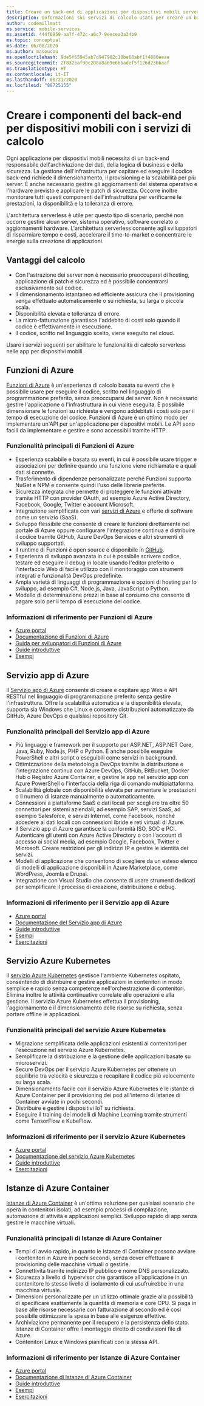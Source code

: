 ```yaml
---
title: Creare un back-end di applicazioni per dispositivi mobili serverless con Funzioni di Azure e altri servizi
description: Informazioni sui servizi di calcolo usati per creare un back-end per applicazioni per dispositivi mobili affidabile e serverless.
author: codemillmatt
ms.service: mobile-services
ms.assetid: 444f0959-aa7f-472c-a6c7-9eecea3a34b9
ms.topic: conceptual
ms.date: 06/08/2020
ms.author: masoucou
ms.openlocfilehash: 9de5f65045ab7d947902c18be68abf1f4880eeae
ms.sourcegitcommit: 2f832baf90c208a8a69e66badef5f126d23bbaaf
ms.translationtype: HT
ms.contentlocale: it-IT
ms.lasthandoff: 08/21/2020
ms.locfileid: "88725155"
---
```

# <a name="build-mobile-back-end-components-with-compute-services"></a>Creare i componenti del back-end per dispositivi mobili con i servizi di calcolo

Ogni applicazione per dispositivi mobili necessita di un back-end responsabile dell'archiviazione dei dati, della logica di business e della sicurezza. La gestione dell'infrastruttura per ospitare ed eseguire il codice back-end richiede il dimensionamento, il provisioning e la scalabilità per più server. È anche necessario gestire gli aggiornamenti del sistema operativo e l'hardware previsto e applicare le patch di sicurezza. Occorre inoltre monitorare tutti questi componenti dell'infrastruttura per verificarne le prestazioni, la disponibilità e la tolleranza di errore. 

L'architettura serverless è utile per questo tipo di scenario, perché non occorre gestire alcun server, sistema operativo, software correlato o aggiornamenti hardware. L'architettura serverless consente agli sviluppatori di risparmiare tempo e costi, accelerare il time-to-market e concentrare le energie sulla creazione di applicazioni.

## <a name="benefits-of-compute"></a>Vantaggi del calcolo

- Con l'astrazione dei server non è necessario preoccuparsi di hosting, applicazione di patch e sicurezza ed è possibile concentrarsi esclusivamente sul codice.
- Il dimensionamento istantaneo ed efficiente assicura che il provisioning venga effettuato automaticamente o su richiesta, su larga o piccola scala.
- Disponibilità elevata e tolleranza di errore.
- La micro-fatturazione garantisce l'addebito di costi solo quando il codice è effettivamente in esecuzione.
- Il codice, scritto nel linguaggio scelto, viene eseguito nel cloud.

Usare i servizi seguenti per abilitare le funzionalità di calcolo serverless nelle app per dispositivi mobili.

## <a name="azure-functions"></a>Funzioni di Azure

[Funzioni di Azure](https://azure.microsoft.com/services/functions/) è un'esperienza di calcolo basata su eventi che è possibile usare per eseguire il codice, scritto nel linguaggio di programmazione preferito, senza preoccuparsi dei server. Non è necessario gestire l'applicazione o l'infrastruttura in cui viene eseguita. È possibile dimensionare le funzioni su richiesta e vengono addebitati i costi solo per il tempo di esecuzione del codice. Funzioni di Azure è un ottimo modo per implementare un'API per un'applicazione per dispositivi mobili. Le API sono facili da implementare e gestire e sono accessibili tramite HTTP.

### <a name="azure-functions-key-features"></a>Funzionalità principali di Funzioni di Azure

- Esperienza scalabile e basata su eventi, in cui è possibile usare trigger e associazioni per definire quando una funzione viene richiamata e a quali dati si connette.
- Trasferimento di dipendenze personalizzate perché Funzioni supporta NuGet e NPM e consente quindi l'uso delle librerie preferite.
- Sicurezza integrata che permette di proteggere le funzioni attivate tramite HTTP con provider OAuth, ad esempio Azure Active Directory, Facebook, Google, Twitter e account Microsoft.
- Integrazione semplificata con vari [servizi di Azure](/azure/azure-functions/functions-overview) e offerte di software come un servizio (SaaS).
- Sviluppo flessibile che consente di creare le funzioni direttamente nel portale di Azure oppure configurare l'integrazione continua e distribuire il codice tramite GitHub, Azure DevOps Services e altri strumenti di sviluppo supportati.
- Il runtime di Funzioni è open source e disponibile in [GitHub](https://github.com/azure/azure-webjobs-sdk-script).
- Esperienza di sviluppo avanzata in cui è possibile scrivere codice, testare ed eseguire il debug in locale usando l'editor preferito o l'interfaccia Web di facile utilizzo con il monitoraggio con strumenti integrati e funzionalità DevOps predefinite.
- Ampia varietà di linguaggi di programmazione e opzioni di hosting per lo sviluppo, ad esempio C#, Node.js, Java, JavaScript o Python.
- Modello di determinazione prezzi in base al consumo che consente di pagare solo per il tempo di esecuzione del codice.

### <a name="azure-functions-references"></a>Informazioni di riferimento per Funzioni di Azure

- [Azure portal](https://portal.azure.com)
- [Documentazione di Funzioni di Azure](/azure/azure-functions/)
- [Guida per sviluppatori di Funzioni di Azure](/azure/azure-functions/functions-reference)
- [Guide introduttive](/azure/azure-functions/functions-create-first-function-vs-code)
- [Esempi](/samples/browse/?products=azure-functions&languages=csharp)

## <a name="azure-app-service"></a>Servizio app di Azure

Il [Servizio app di Azure](https://azure.microsoft.com/services/app-service/) consente di creare e ospitare app Web e API RESTful nel linguaggio di programmazione preferito senza gestire l'infrastruttura. Offre la scalabilità automatica e la disponibilità elevata, supporta sia Windows che Linux e consente distribuzioni automatizzate da GitHub, Azure DevOps o qualsiasi repository Git.

### <a name="azure-app-service-key-features"></a>Funzionalità principali del Servizio app di Azure

- Più linguaggi e framework per il supporto per ASP.NET, ASP.NET Core, Java, Ruby, Node.js, PHP o Python. È anche possibile eseguire PowerShell e altri script o eseguibili come servizi in background.
- Ottimizzazione della metodologia DevOps tramite la distribuzione e l'integrazione continua con Azure DevOps, GitHub, BitBucket, Docker Hub o Registro Azure Container, e gestire le app nel servizio app con Azure PowerShell o l'interfaccia della riga di comando multipiattaforma.
- Scalabilità globale con disponibilità elevata per aumentare le prestazioni o il numero di istanze manualmente o automaticamente.
- Connessioni a piattaforme SaaS e dati locali per scegliere tra oltre 50 connettori per sistemi aziendali, ad esempio SAP, servizi SaaS, ad esempio Salesforce, e servizi Internet, come Facebook, nonché accedere ai dati locali con connessioni ibride e reti virtuali di Azure.
- Il Servizio app di Azure garantisce la conformità ISO, SOC e PCI. Autenticare gli utenti con Azure Active Directory o con l'account di accesso ai social media, ad esempio Google, Facebook, Twitter e Microsoft. Creare restrizioni per gli indirizzi IP e gestire le identità dei servizi.
- Modelli di applicazione che consentono di scegliere da un esteso elenco di modelli di applicazione disponibili in Azure Marketplace, come WordPress, Joomla e Drupal.
- Integrazione con Visual Studio che consente di usare strumenti dedicati per semplificare il processo di creazione, distribuzione e debug.

### <a name="azure-app-service-references"></a>Informazioni di riferimento per il Servizio app di Azure

- [Azure portal](https://portal.azure.com/)
- [Documentazione del Servizio app di Azure](/azure/app-service/)
- [Guide introduttive](/azure/app-service/app-service-web-get-started-dotnet)
- [Esempi](/azure/app-service/samples-cli)
- [Esercitazioni](/azure/app-service/app-service-web-tutorial-dotnet-sqldatabase)

## <a name="azure-kubernetes-service"></a>Servizio Azure Kubernetes

Il [servizio Azure Kubernetes](https://azure.microsoft.com/services/kubernetes-service/) gestisce l'ambiente Kubernetes ospitato, consentendo di distribuire e gestire applicazioni in contenitori in modo semplice e rapido senza competenze nell'orchestrazione di contenitori. Elimina inoltre le attività continuative correlate alle operazioni e alla gestione. Il servizio Azure Kubernetes effettua il provisioning, l'aggiornamento e il dimensionamento delle risorse su richiesta, senza portare offline le applicazioni.

### <a name="azure-kubernetes-service-key-features"></a>Funzionalità principali del servizio Azure Kubernetes

- Migrazione semplificata delle applicazioni esistenti ai contenitori per l'esecuzione nel servizio Azure Kubernetes.
- Semplificare la distribuzione e la gestione delle applicazioni basate su microservizi.
- Secure DevOps per il servizio Azure Kubernetes per ottenere un equilibrio tra velocità e sicurezza e recapitare il codice più velocemente su larga scala.
- Dimensionamento facile con il servizio Azure Kubernetes e le istanze di Azure Container per il provisioning dei pod all'interno di Istanze di Container avviate in pochi secondi.
- Distribuire e gestire i dispositivi IoT su richiesta.
- Eseguire il training dei modelli di Machine Learning tramite strumenti come TensorFlow e KubeFlow.

### <a name="azure-kubernetes-service-references"></a>Informazioni di riferimento per il servizio Azure Kubernetes

- [Azure portal](https://portal.azure.com/)
- [Documentazione del servizio Azure Kubernetes](/azure/aks/)
- [Guide introduttive](/azure/aks/kubernetes-walkthrough-portal)
- [Esercitazioni](/azure/aks/tutorial-kubernetes-prepare-app)

## <a name="azure-container-instances"></a>Istanze di Azure Container

[Istanze di Azure Container](https://azure.microsoft.com/services/container-instances/) è un'ottima soluzione per qualsiasi scenario che opera in contenitori isolati, ad esempio processi di compilazione, automazione di attività e applicazioni semplici. Sviluppo rapido di app senza gestire le macchine virtuali.

### <a name="azure-container-instances-key-features"></a>Funzionalità principali di Istanze di Azure Container

- Tempi di avvio rapido, in quanto le Istanze di Container possono avviare i contenitori in Azure in pochi secondi, senza dover effettuare il provisioning delle macchine virtuali o gestirle.
- Connettività tramite indirizzo IP pubblico e nome DNS personalizzato.
- Sicurezza a livello di hypervisor che garantisce all'applicazione in un contenitore lo stesso livello di isolamento di cui usufruirebbe in una macchina virtuale.
- Dimensioni personalizzate per un utilizzo ottimale grazie alla possibilità di specificare esattamente la quantità di memoria e core CPU. Si paga in base alle risorse necessarie con fatturazione al secondo ed è così possibile ottimizzare la spesa in base alle esigenze effettive.
- Archiviazione permanente per il recupero e la persistenza dello stato. Istanze di Container offre il montaggio diretto di condivisioni file di Azure.
- Contenitori Linux e Windows pianificati con la stessa API.

### <a name="azure-container-instances-references"></a>Informazioni di riferimento per Istanze di Azure Container

- [Azure portal](https://portal.azure.com/)
- [Documentazione di Istanze di Azure Container](/azure/container-instances/)
- [Guide introduttive](/azure/container-instances/container-instances-quickstart-portal)
- [Esempi](https://azure.microsoft.com/resources/samples/?sort=0&term=aci)
- [Esercitazioni](/azure/container-instances/container-instances-tutorial-prepare-app)